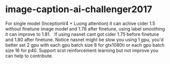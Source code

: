 # image-caption-ai-challenger2017
For single model (InceptionV4 + Luong attention) it can achive cider 1.5 without finetune image model and 1.78 after finetune, using label smoothing it can improve to 1.81.  
If using nasnet cant got cider 1.75 before finetune and 1.80 after finetune. Notice nasnet might be slow you using 1 gpu, you'd better set 2 gpu with each gpu batch size 8 for gtx1080ti or each gpu batch size 16 for p40.
Support scst reinforcement learning but not improve you can help to contribute.
